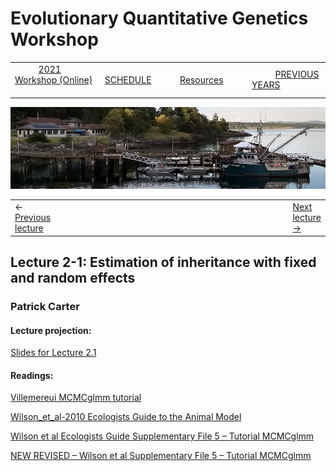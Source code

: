 
# Evolutionary Quantitative Genetics Workshop #

|        |        |        |    |
|--------|---------------------------------------------|--------------------|------------------------------------------|
| &nbsp;&nbsp;&nbsp;&nbsp;&nbsp;&nbsp;&nbsp;&nbsp;&nbsp; [2021 Workshop (Online)](/index.html) &nbsp;&nbsp;&nbsp;&nbsp;&nbsp;&nbsp;&nbsp;&nbsp;&nbsp; | &nbsp;&nbsp;&nbsp;&nbsp;&nbsp;&nbsp;&nbsp;&nbsp;&nbsp;&nbsp;&nbsp;&nbsp; [SCHEDULE](schedule.html) &nbsp;&nbsp;&nbsp;&nbsp;&nbsp;&nbsp;&nbsp;&nbsp;&nbsp; | &nbsp;&nbsp;&nbsp;&nbsp;&nbsp;&nbsp;&nbsp;&nbsp;&nbsp;&nbsp;&nbsp;&nbsp; [Resources](resources.html) &nbsp;&nbsp;&nbsp;&nbsp;&nbsp;&nbsp;&nbsp;&nbsp;&nbsp; | &nbsp;&nbsp;&nbsp;&nbsp;&nbsp;&nbsp;&nbsp;&nbsp;&nbsp; [PREVIOUS YEARS](previous.md) &nbsp;&nbsp;&nbsp;&nbsp;&nbsp;&nbsp; |


<div align="left">
<img src="/media/FHLimage2018b.jpg" alt="FHL waterfront in 2018">
</div>

<table><tr><td>&larr; <a href="lecture1-4.html">Previous lecture</a></td><td width="665">&nbsp;</td><td> <a href="lecture2-2.html">Next lecture &rarr;</a></td></tr></table>
  

## Lecture 2-1: Estimation of inheritance with fixed and random effects ##

### Patrick Carter ###
  
#### Lecture projection: ####

[Slides for Lecture 2.1](https://drive.google.com/file/d/1-RsLRkPhYRkk_lY1W0XdJDoqOgdam3l4/view?usp=sharing)

#### Readings: ####

[Villemereui MCMCglmm tutorial](https://drive.google.com/file/d/1a3SLp3SMbEyE3PmtQr6JZnOFw5GkPEaL/view?usp=sharing)

[Wilson_et_al-2010 Ecologists Guide to the Animal Model](https://drive.google.com/file/d/152thi0Uk7ih3QZjSGJZYT-0Dhd-4hjA0/view?usp=sharing)

[Wilson et al Ecologists Guide Supplementary File 5 – Tutorial MCMCglmm](https://drive.google.com/file/d/1UTWpavYZcMtHiOTJXJRk4wKnlYl_-Uyw/view?usp=sharing)

[NEW REVISED – Wilson et al Supplementary File 5 – Tutorial MCMCglmm](https://drive.google.com/file/d/1a3SLp3SMbEyE3PmtQr6JZnOFw5GkPEaL/view?usp=sharing)
